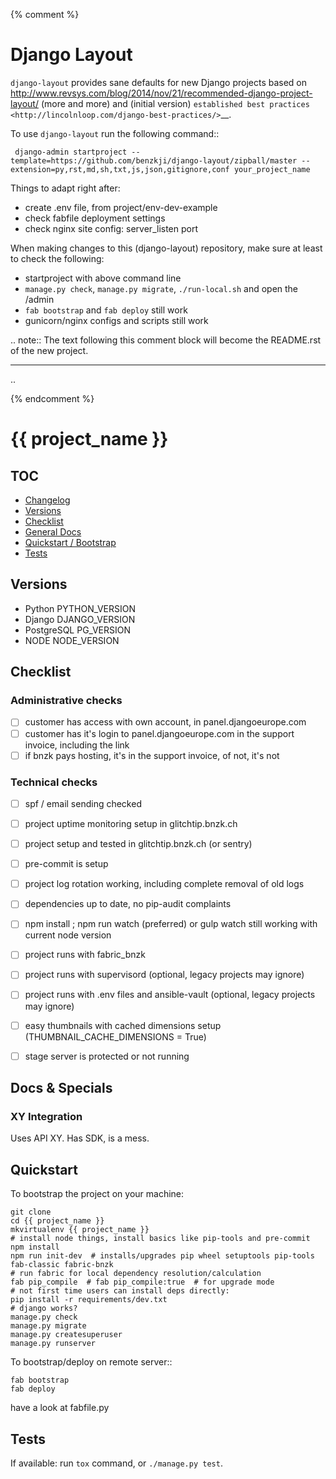{% comment %}

# Django Layout

``django-layout`` provides sane defaults for new Django projects based on http://www.revsys.com/blog/2014/nov/21/recommended-django-project-layout/ (more and more) and (initial version) `established best practices <http://lincolnloop.com/django-best-practices/>`__.

To use ``django-layout`` run the following command::

     django-admin startproject --template=https://github.com/benzkji/django-layout/zipball/master --extension=py,rst,md,sh,txt,js,json,gitignore,conf your_project_name

Things to adapt right after:

- create .env file, from project/env-dev-example
- check fabfile deployment settings
- check nginx site config: server_listen port

When making changes to this (django-layout) repository, make sure at least to check the following:

- startproject with above command line
- `manage.py check`, `manage.py migrate`, `./run-local.sh` and open the /admin
- `fab bootstrap` and `fab deploy` still work
- gunicorn/nginx configs and scripts still work

.. note:: The text following this comment block will become the README.rst of the new project.


-----

..

{% endcomment %}
# {{ project_name }}



## TOC

- [Changelog](CHANGELOG.md)
- [Versions](#versions)
- [Checklist](#checklist)
- [General Docs](#docs)
- [Quickstart / Bootstrap](#quick)
- [Tests](#tests)

## Versions <a name="versions"></a>

- Python PYTHON_VERSION
- Django DJANGO_VERSION
- PostgreSQL PG_VERSION
- NODE NODE_VERSION

## Checklist <a name="checklist"></a>

### Administrative checks

- [ ] customer has access with own account, in panel.djangoeurope.com
- [ ] customer has it's login to panel.djangoeurope.com in the support invoice, including the link
- [ ] if bnzk pays hosting, it's in the support invoice, of not, it's not

### Technical checks

- [ ] spf / email sending checked
- [ ] project uptime monitoring setup in glitchtip.bnzk.ch
- [ ] project setup and tested in glitchtip.bnzk.ch (or sentry)
- [ ] pre-commit is setup
- [ ] project log rotation working, including complete removal of old logs
- [ ] dependencies up to date, no pip-audit complaints
- [ ] npm install ; npm run watch (preferred) or gulp watch still working with current node version
- [ ] project runs with fabric_bnzk 
- [ ] project runs with supervisord (optional, legacy projects may ignore)
- [ ] project runs with .env files and ansible-vault (optional, legacy projects may ignore)
- [ ] easy thumbnails with cached dimensions setup (THUMBNAIL_CACHE_DIMENSIONS = True)
- [ ] stage server is protected or not running


## Docs & Specials <a name="docs"></a>

### XY Integration

Uses API XY. Has SDK, is a mess.


## Quickstart <a name="quick"></a>

To bootstrap the project on your machine:

    git clone
    cd {{ project_name }}
    mkvirtualenv {{ project_name }}
    # install node things, install basics like pip-tools and pre-commit
    npm install
    npm run init-dev  # installs/upgrades pip wheel setuptools pip-tools fab-classic fabric-bnzk
    # run fabric for local dependency resolution/calculation
    fab pip_compile  # fab pip_compile:true  # for upgrade mode 
    # not first time users can install deps directly:
    pip install -r requirements/dev.txt
    # django works?
    manage.py check
    manage.py migrate
    manage.py createsuperuser
    manage.py runserver

To bootstrap/deploy on remote server::

    fab bootstrap
    fab deploy

have a look at fabfile.py

## Tests <a name="tests"></a>

If available: run `tox` command, or `./manage.py test`.
